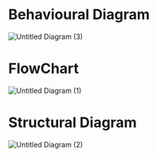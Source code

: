 # Behavioural Diagram

![Untitled Diagram (3)](https://user-images.githubusercontent.com/101981165/167299441-5cf2d7cb-178a-4b59-ab6f-e27c3c1b9f5a.jpg)

# FlowChart

![Untitled Diagram (1)](https://user-images.githubusercontent.com/101981165/167257805-e125bf7a-42f8-46af-871d-20dfd1506e33.jpg)

# Structural Diagram

![Untitled Diagram (2)](https://user-images.githubusercontent.com/101981165/167301261-91f3b1ad-1115-4165-bc73-fb114441ef25.jpg)
